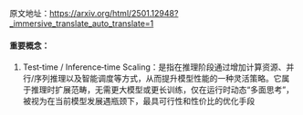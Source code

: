 原文地址：https://arxiv.org/html/2501.12948?_immersive_translate_auto_translate=1

#### 重要概念：
1. Test‑time / Inference‑time Scaling：是指在推理阶段通过增加计算资源、并行/序列推理以及智能调度等方式，从而提升模型性能的一种灵活策略。它属于推理时扩展范畴，无需更大模型或更长训练，仅在运行时动态“多面思考”，被视为在当前模型发展遇瓶颈下，最具可行性和性价比的优化手段
